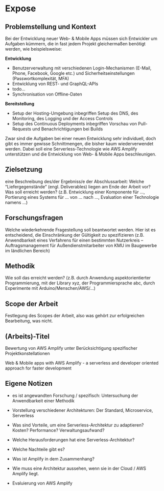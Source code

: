 # Expose

## Problemstellung und Kontext

Bei der Entwicklung neuer Web- & Mobile Apps müssen sich Entwickler um Aufgaben kümmern, die in fast jedem Projekt gleichermaßen benötigt werden, wie beispielsweise:

**Entwicklung**

- Benutzerverwaltung mit verschiedenen Login-Mechanismen (E-Mail, Phone, Facebook, Google etc.) und Sicherheitseinstellungen (Passwortkomplexität, MFA)
- Entwicklung von REST- und GraphQL-APIs
- todo...
- Synchronisation von Offline-Daten

**Bereitstellung**

- Setup der Hosting-Umgebung inbegriffen Setup des DNS, des Monitoring, des Logging und der Access Controls
- Setup des Continuous Deployments inbegriffen Vorschau von Pull-Requests und Benachrichtigungen bei Builds

Zwar sind die Aufgaben bei einer neuen Entwicklung sehr individuell, doch gibt es immer gewisse Schnittmengen, die bisher kaum wiederverwendet werden. Dabei soll eine Serverless-Technologie wie AWS Amplify unterstützen und die Entwicklung von Web- & Mobile Apps beschleunigen.

## Zielsetzung
eine Beschreibung des/der Ergebniss/e der Abschlussarbeit: Welche “Liefergegenstände” (engl. Deliverables) liegen am Ende der Arbeit vor? Was soll erreicht werden? (z.B. Entwicklung einer Komponente für …, Portierung eines Systems für … von … nach …, Evaluation einer Technologie namens …)


## Forschungsfragen

Welche wiederkehrende Fragestellung soll beantwortet werden. Hier ist es entscheidend, die Einschränkung der Gültigkeit zu spezifizieren (z.B. Anwendbarkeit eines Verfahrens für einen bestimmten Nutzerkreis – Auftragsmanagement für Außendienstmitarbeiter von KMU im Baugewerbe im ländlichen Bereich)

## Methodik

Wie soll das erreicht werden? (z.B. durch Anwendung aspektorientierter Programmierung, mit der Library xyz, der Programmiersprache abc, durch Experimente mit Arduino/Menschen/AWS/…)

## Scope der Arbeit

Festlegung des Scopes der Arbeit, also was gehört zur erfolgreichen Bearbeitung, was nicht.

## (Arbeits)-Titel

Bewertung von AWS Amplify unter Berücksichtigung spezifischer Projektkonstellationen

Web & Mobile apps with AWS Amplify - a serverless and developer oriented approach for faster development

## Eigene Notizen

- es ist angewandten Forschung / spezifisch: Untersuchung der Anwendbarkeit einer Methodik

- Vorstellung verschiedener Architekturen: Der Standard, Microservice, Serverless
- Was sind Vorteile, um eine Serverless-Architektur zu adaptieren? Kosten? Performance? Verwaltungsaufwand?
- Welche Herausforderungen hat eine Serverless-Architektur? 
- Welche Nachteile gibt es?
- Was ist Amplify in dem Zusammenhang?
- Wie muss eine Architektur aussehen, wenn sie in der Cloud / AWS Amplify liegt.
- Evaluierung von AWS Amplify